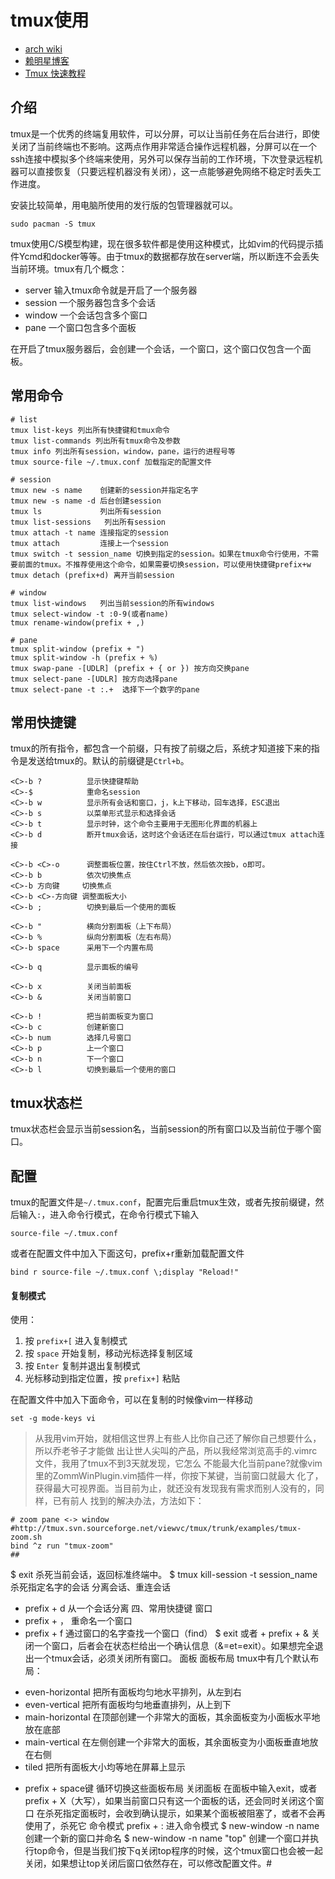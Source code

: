 # tmux使用

* [arch wiki](https://wiki.archlinux.org/index.php/Tmux)
* [赖明星博客](http://mingxinglai.com/cn/2012/09/tmux/)
* [Tmux 快速教程](http://blog.jeswang.org/blog/2013/06/24/tmux-kuai-su-jiao-cheng/)

## 介绍

tmux是一个优秀的终端复用软件，可以分屏，可以让当前任务在后台进行，即使关闭了当前终端也不影响。这两点作用非常适合操作远程机器，分屏可以在一个ssh连接中模拟多个终端来使用，另外可以保存当前的工作环境，下次登录远程机器可以直接恢复（只要远程机器没有关闭），这一点能够避免网络不稳定时丢失工作进度。

安装比较简单，用电脑所使用的发行版的包管理器就可以。

```shell
sudo pacman -S tmux
```

tmux使用C/S模型构建，现在很多软件都是使用这种模式，比如vim的代码提示插件Ycmd和docker等等。由于tmux的数据都存放在server端，所以断连不会丢失当前环境。tmux有几个概念：
* server    输入tmux命令就是开启了一个服务器
* session   一个服务器包含多个会话
* window    一个会话包含多个窗口
* pane      一个窗口包含多个面板

在开启了tmux服务器后，会创建一个会话，一个窗口，这个窗口仅包含一个面板。

## 常用命令

```shell
# list
tmux list-keys 列出所有快捷键和tmux命令
tmux list-commands 列出所有tmux命令及参数
tmux info 列出所有session，window，pane，运行的进程号等
tmux source-file ~/.tmux.conf 加载指定的配置文件

# session
tmux new -s name    创建新的session并指定名字
tmux new -s name -d 后台创建session
tmux ls             列出所有session
tmux list-sessions   列出所有session
tmux attach -t name 连接指定的session
tmux attach         连接上一个session
tmux switch -t session_name 切换到指定的session。如果在tmux命令行使用，不需要前面的tmux。不推荐使用这个命令，如果需要切换session，可以使用快捷键prefix+w
tmux detach (prefix+d) 离开当前session

# window
tmux list-windows   列出当前session的所有windows
tmux select-window -t :0-9(或者name)
tmux rename-window(prefix + ,)

# pane
tmux split-window (prefix + ")
tmux split-window -h (prefix + %)
tmux swap-pane -[UDLR] (prefix + { or }) 按方向交换pane
tmux select-pane -[UDLR] 按方向选择pane
tmux select-pane -t :.+  选择下一个数字的pane
```

## 常用快捷键

tmux的所有指令，都包含一个前缀，只有按了前缀之后，系统才知道接下来的指令是发送给tmux的。默认的前缀键是`Ctrl+b`。

```shell
<C>-b ?          显示快捷键帮助
<C>-$            重命名session
<C>-b w          显示所有会话和窗口，j，k上下移动，回车选择，ESC退出
<C>-b s          以菜单形式显示和选择会话
<C>-b t          显示时钟，这个命令主要用于无图形化界面的机器上
<C>-b d          断开tmux会话，这时这个会话还在后台运行，可以通过tmux attach连接

<C>-b <C>-o      调整面板位置，按住Ctrl不放，然后依次按b，o即可。
<C>-b b          依次切换焦点
<C>-b 方向键     切换焦点
<C>-b <C>-方向键 调整面板大小
<C>-b ;          切换到最后一个使用的面板

<C>-b "          横向分割面板（上下布局）
<C>-b %          纵向分割面板（左右布局）
<C>-b space      采用下一个内置布局

<C>-b q          显示面板的编号

<C>-b x          关闭当前面板
<C>-b &          关闭当前窗口

<C>-b !          把当前面板变为窗口
<C>-b c          创建新窗口
<C>-b num        选择几号窗口
<C>-b p          上一个窗口
<C>-b n          下一个窗口
<C>-b l          切换到最后一个使用的窗口
```

## tmux状态栏

tmux状态栏会显示当前session名，当前session的所有窗口以及当前位于哪个窗口。

## 配置

tmux的配置文件是`~/.tmux.conf`，配置完后重启tmux生效，或者先按前缀键，然后输入`:`，进入命令行模式，在命令行模式下输入

```tmux
source-file ~/.tmux.conf
```

或者在配置文件中加入下面这句，prefix+r重新加载配置文件

```tmux
bind r source-file ~/.tmux.conf \;display "Reload!"
```

#### 复制模式

使用：
1. 按 `prefix+[`  进入复制模式
2. 按 `space` 开始复制，移动光标选择复制区域
3. 按 `Enter` 复制并退出复制模式
4. 光标移动到指定位置，按 `prefix+]` 粘贴

在配置文件中加入下面命令，可以在复制的时候像vim一样移动
```tmux
set -g mode-keys vi
```

>从我用vim开始，就相信这世界上有些人比你自己还了解你自己想要什么，所以乔老爷子才能做 出让世人尖叫的产品，所以我经常浏览高手的.vimrc文件，我用了tmux不到3天就发现，它怎么 不能最大化当前pane?就像vim里的ZommWinPlugin.vim插件一样，你按下某键，当前窗口就最大 化了，获得最大可视界面。当目前为止，就还没有发现我有需求而别人没有的，同样，已有前人 找到的解决办法，方法如下：
```tmux
# zoom pane <-> window
#http://tmux.svn.sourceforge.net/viewvc/tmux/trunk/examples/tmux-zoom.sh
bind ^z run "tmux-zoom"
##
```

$ exit 杀死当前会话，返回标准终端中。
$ tmux kill-session -t session_name 杀死指定名字的会话
分离会话、重连会话
+ prefix + d 从一个会话分离
四、常用快捷键
窗口
+ prefix + ， 重命名一个窗口
+ prefix + f 通过窗口的名字查找一个窗口（find）
$ exit 或者 + prefix + & 关闭一个窗口，后者会在状态栏给出一个确认信息（&=et=exit）。如果想完全退出一个tmux会话，必须关闭所有窗口。
面板
面板布局
tmux中有几个默认布局：
* even-horizontal 把所有面板均匀地水平排列，从左到右
* even-vertical 把所有面板均匀地垂直排列，从上到下
*  main-horizontal 在顶部创建一个非常大的面板，其余面板变为小面板水平地放在底部
* main-vertical 在左侧创建一个非常大的面板，其余面板变为小面板垂直地放在右侧
* tiled 把所有面板大小均等地在屏幕上显示
+ prefix + space键 循环切换这些面板布局
关闭面板
在面板中输入exit，或者prefix + X（大写），如果当前窗口只有这一个面板的话，还会同时关闭这个窗口
在杀死指定面板时，会收到确认提示，如果某个面板被阻塞了，或者不会再使用了，杀死它
命令模式
prefix + : 进入命令模式
$ new-window -n name 创建一个新的窗口并命名
$ new-window -n name "top" 创建一个窗口并执行top命令，但是当我们按下q关闭top程序的时候，这个tmux窗口也会被一起关闭，如果想让top关闭后窗口依然存在，可以修改配置文件。#
